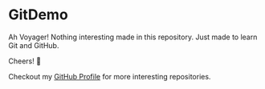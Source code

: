 # GitDemo

Ah Voyager! Nothing interesting made in this repository. Just made to learn Git and GitHub.

Cheers! 🍻

Checkout my [GitHub Profile](https://www.github.com/ramzanshareef) for more interesting repositories.